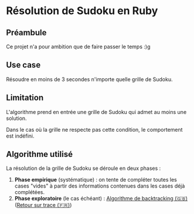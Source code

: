 # Résolution de Sudoku en Ruby

## Préambule

Ce projet n'a pour ambition que de faire passer le temps :)g

## Use case

Résoudre en moins de 3 secondes n'importe quelle grille de Sudoku.

## Limitation

L'algorithme prend en entrée une grille de Sudoku qui admet au moins une solution.

Dans le cas où la grille ne respecte pas cette condition, le comportement est indéfini.

## Algorithme utilisé

La résolution de la grille de Sudoku se déroule en deux phases :
1. **Phase empirique** (systématique) : on tente de compléter toutes les cases "vides" à partir des informations contenues dans les cases déjà complétées. 
2. **Phase exploratoire** (le cas échéant) : [Algorithme de backtracking (🇬🇧)](https://en.wikipedia.org/wiki/Backtracking) ([Retour sur trace (🇫🇷)](https://fr.wikipedia.org/wiki/Retour_sur_trace))